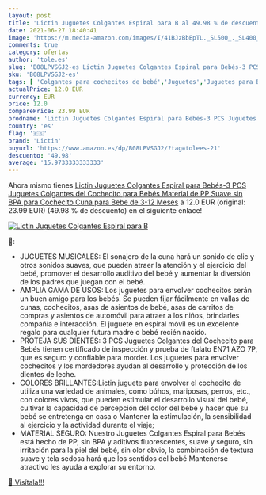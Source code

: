 ```yaml
---
layout: post
title: 'Lictin Juguetes Colgantes Espiral para B al 49.98 % de descuento'
date: 2021-06-27 18:40:41
image: 'https://m.media-amazon.com/images/I/41BJzBbEpTL._SL500_._SL400_.jpg'
comments: true
category: ofertas
author: 'tole.es'
slug: 'B08LPVSGJ2-es Lictin Juguetes Colgantes Espiral para Bebés-3 PCS...'
sku: 'B08LPVSGJ2-es'
tags: [ 'Colgantes para cochecitos de bebé','Juguetes','Juguetes para Bebés y primera infancia','Juguetes para bebés','Juguetes y juegos','bebe','bebés','lictin', ]
actualPrice: 12.0 EUR
currency: EUR
price: 12.0
comparePrice: 23.99 EUR
prodname: 'Lictin Juguetes Colgantes Espiral para Bebés-3 PCS Juguetes Colgantes del Cochecito para Bebés  Material de PP Suave sin BPA para Cochecito Cuna para Bebe de 3-12 Meses'
country: 'es'
flag: '🇪🇸'
brand: 'Lictin'
buyurl: 'https://www.amazon.es/dp/B08LPVSGJ2/?tag=tolees-21'
descuento: '49.98'
average: '15.9733333333333'
---
```


Ahora mismo tienes [Lictin Juguetes Colgantes Espiral para Bebés-3 PCS Juguetes Colgantes del Cochecito para Bebés  Material de PP Suave sin BPA para Cochecito Cuna para Bebe de 3-12 Meses](https://www.amazon.es/dp/B08LPVSGJ2/?tag=tolees-21) a 12.0 EUR (original: 23.99 EUR) (49.98 %  de descuento) en el siguiente enlace!

[![Lictin Juguetes Colgantes Espiral para B](https://m.media-amazon.com/images/I/41BJzBbEpTL._SL500_._SL400_.jpg)](https://www.amazon.es/dp/B08LPVSGJ2/?tag=tolees-21)

🔎:

- JUGUETES MUSICALES: El sonajero de la cuna hará un sonido de clic y otros sonidos suaves, que pueden atraer la atención y el ejercicio del bebé, promover el desarrollo auditivo del bebé y aumentar la diversión de los padres que juegan con el bebé.
- AMPLIA GAMA DE USOS: Los juguetes para envolver cochecitos serán un buen amigo para los bebés. Se pueden fijar fácilmente en vallas de cunas, cochecitos, asas de asientos de bebé, asas de carritos de compras y asientos de automóvil para atraer a los niños, brindarles compañía e interacción. El juguete en espiral móvil es un excelente regalo para cualquier futura madre o bebé recién nacido.
- PROTEJA SUS DIENTES: 3 PCS Juguetes Colgantes del Cochecito para Bebés tienen certificado de inspección y prueba de ftalato EN71 AZO 7P, que es seguro y confiable para morder. Los juguetes para envolver cochecitos y los mordedores ayudan al desarrollo y protección de los dientes de leche.
- COLORES BRILLANTES:Lictin juguete para envolver el cochecito de utiliza una variedad de animales, como búhos, mariposas, perros, etc., con colores vivos, que pueden estimular el desarrollo visual del bebé, cultivar la capacidad de percepción del color del bebé y hacer que su bebé se entretenga en casa o Mantener la estimulación, la sensibilidad al ejercicio y la actividad durante el viaje;
- MATERIAL SEGURO: Nuestro Juguetes Colgantes Espiral para Bebés está hecho de PP, sin BPA y aditivos fluorescentes, suave y seguro, sin irritación para la piel del bebé, sin olor obvio, la combinación de textura suave y tela sedosa hará que los sentidos del bebé Mantenerse atractivo les ayuda a explorar su entorno.

[🛒 Visítala!!!](https://www.amazon.es/dp/B08LPVSGJ2/?tag=tolees-21)

